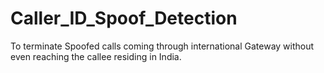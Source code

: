 # Caller_ID_Spoof_Detection
To terminate Spoofed calls coming through international Gateway without even reaching the callee residing in India.
